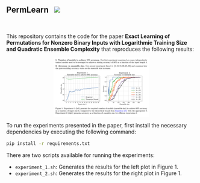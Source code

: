 <h2>PermLearn&nbsp;&nbsp;  <a href='https://arxiv.org/abs/2502.16763'><img src='https://img.shields.io/badge/ArXiv-2401.17505-red'></a> </h2> 

  <br>
  <p>This repository contains the code for the paper <b>Exact Learning of Permutations for Nonzero Binary Inputs with Logarithmic Training Size and Quadratic Ensemble Complexity</b> that reproduces the following results:</p>
<p align="center">
  <img src='experiments.png' width=50% align="center">
</p>

To run the experiments presented in the paper, first install the necessary dependencies by executing the following command:

```bash
pip install -r requirements.txt
```
There are two scripts available for running the experiments:
- `experiment_1.sh`: Generates the results for the left plot in Figure 1.
- `experiment_2.sh`: Generates the results for the right plot in Figure 1.
